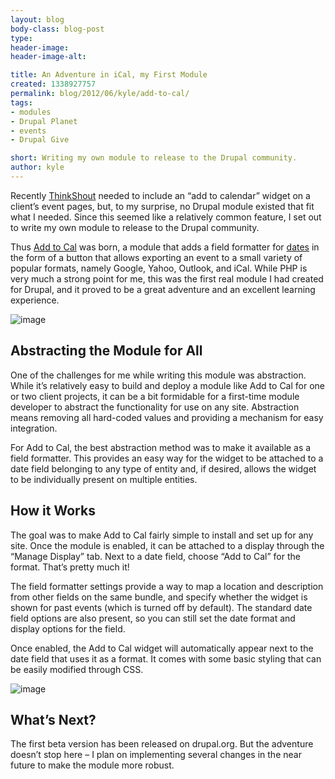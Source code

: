 ```yaml
---
layout: blog
body-class: blog-post
type:
header-image:
header-image-alt:

title: An Adventure in iCal, my First Module
created: 1338927757
permalink: blog/2012/06/kyle/add-to-cal/
tags:
- modules
- Drupal Planet
- events
- Drupal Give

short: Writing my own module to release to the Drupal community.
author: kyle
---
```

Recently [ThinkShout](http://thinkshout.com) needed to include an “add to calendar” widget on a client’s event pages, but, to my surprise, no Drupal module existed that fit what I needed. Since this seemed like a relatively common feature, I set out to write my own module to release to the Drupal community.

Thus [Add to Cal](http://drupal.org/project/addtocal) was born, a module that adds a field formatter for [dates](http://drupal.org/project/date) in the form of a button that allows exporting an event to a small variety of popular formats, namely Google, Yahoo, Outlook, and iCal. While PHP is very much a strong point for me, this was the first real module I had created for Drupal, and it proved to be a great adventure and an excellent learning experience.

![image](http://www.thinkshout.com/sites/default/files/Add-to-Cal-Widget-Hello.jpg)

## Abstracting the Module for All
One of the challenges for me while writing this module was abstraction. While it’s relatively easy to build and deploy a module like Add to Cal for one or two client projects, it can be a bit formidable for a first-time module developer to abstract the functionality for use on any site. Abstraction means removing all hard-coded values and providing a mechanism for easy integration.

For Add to Cal, the best abstraction method was to make it available as a field formatter. This provides an easy way for the widget to be attached to a date field belonging to any type of entity and, if desired, allows the widget to be individually present on multiple entities.

## How it Works
The goal was to make Add to Cal fairly simple to install and set up for any site. Once the module is enabled, it can be attached to a display through the “Manage Display” tab. Next to a date field, choose “Add to Cal” for the format. That’s pretty much it!

The field formatter settings provide a way to map a location and description from other fields on the same bundle, and specify whether the widget is shown for past events (which is turned off by default). The standard date field options are also present, so you can still set the date format and display options for the field.

Once enabled, the Add to Cal widget will automatically appear next to the date field that uses it as a format. It comes with some basic styling that can be easily modified through CSS.

![image](http://www.thinkshout.com/sites/default/files/Field-formatter-settings.jpg)

## What’s Next?
The first beta version has been released on drupal.org. But the adventure doesn’t stop here – I plan on implementing several changes in the near future to make the module more robust.
